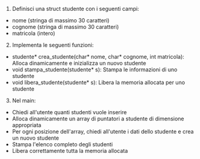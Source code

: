 1. Definisci una struct studente con i seguenti campi:

- nome (stringa di massimo 30 caratteri)
- cognome (stringa di massimo 30 caratteri)
- matricola (intero)


2. Implementa le seguenti funzioni:

- studente* crea_studente(char* nome, char* cognome, int matricola): Alloca dinamicamente e inizializza un nuovo studente
- void stampa_studente(studente* s): Stampa le informazioni di uno studente
- void libera_studente(studente* s): Libera la memoria allocata per uno studente


3. Nel main:

- Chiedi all'utente quanti studenti vuole inserire
- Alloca dinamicamente un array di puntatori a studente di dimensione appropriata
- Per ogni posizione dell'array, chiedi all'utente i dati dello studente e crea un nuovo studente
- Stampa l'elenco completo degli studenti
- Libera correttamente tutta la memoria allocata